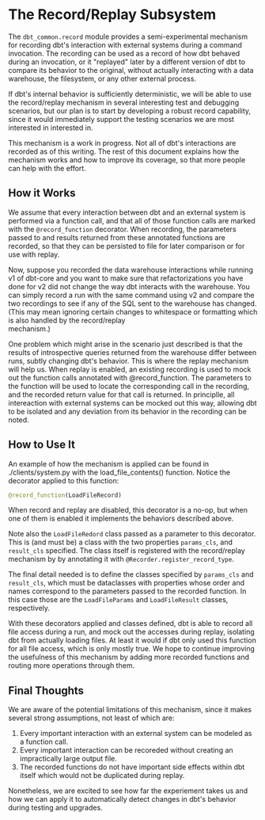 # The Record/Replay Subsystem
The `dbt_common.record` module provides a semi-experimental mechanism for recording dbt's interaction with external systems during a command invocation. The recording can be used as a record of how dbt behaved during an invocation, or it "replayed" later by a different version of dbt to compare its behavior to the original, without actually interacting with a data warehouse, the filesystem, or any other external process. 

If dbt's internal behavior is sufficiently deterministic, we will be able to use the record/replay mechanism in several interesting test and debugging scenarios, but our plan is to start by developing a robust record capability, since it would immediately support the testing scenarios we are most interested in interested in. 

This mechanism is a work in progress. Not all of dbt's interactions are recorded as of this writing. The rest of this document explains how the mechanism works and how to improve its coverage, so that more people can help with the effort.
  

## How it Works
  
We assume that every interaction between dbt and an external system is performed via a function call, and that all of those function calls are marked with the `@record_function` decorator. When recording, the parameters passed to and results returned from these annotated functions are recorded, so that they can be persisted to file for later comparison or for use with replay.
  
Now, suppose you recorded the data warehouse interactions while running v1 of dbt-core and you want to make sure that refactorizations you have done for v2 did not change the way dbt interacts with the warehouse. You can simply record a run with the same command using v2 and compare the two recordings to see if  any of the SQL sent to the warehouse has changed. (This may mean ignoring certain changes to whitespace or formatting which is also handled by the record/replay  
mechanism.)
  
One problem which might arise in the scenario just described is that the results of introspective queries returned from the warehouse differ between runs, subtly changing dbt's behavior. This is where the replay mechanism will help us. When replay is enabled, an existing recording is used to mock out the function calls annotated with @record_function. The parameters to the function will be used to locate the corresponding call in the recording, and the recorded return value  for that call is returned. In principlle, all intereaction with external systems  can be mocked out this way, allowing dbt to be isolated and any deviation from  its behavior in the recording can be noted.
  
## How to Use It
  
An example of how the mechanism is applied can be found in ./clients/system.py with the load_file_contents() function. Notice the decorator applied to this function:
```python
@record_function(LoadFileRecord)
```
When record and replay are disabled, this decorator is a no-op, but when one of them is enabled it implements the behaviors described above.  
  
Note also the `LoadFileRedord` class passed as a parameter to this decorator. This is (and must be) a class with the two properties `params_cls`, and `result_cls` specified. The class itself is registered with the record/replay mechanism by by annotating it with `@Recorder.register_record_type`.  
  
The final detail needed is to define the classes specified by `params_cls` and `result_cls`, which must be dataclasses with properties whose order and names correspond to the parameters passed to the recorded function. In this case those are the `LoadFileParams` and `LoadFileResult` classes, respectively.

With these decorators applied and classes defined, dbt is able to record all file access during a run, and mock out the accesses during replay, isolating dbt from actually loading files. At least it would if dbt only used this function for all file access, which is only mostly true. We hope to continue improving the usefulness of this mechanism by adding more recorded functions and routing more operations through them.  

## Final Thoughts
  
We are aware of the potential limitations of this mechanism, since it makes several strong assumptions, not least of which are:
  
1. Every important interaction with an external system can be modeled as a function call.  
2. Every important interaction can be recoreded without creating an impractically large output file.  
3. The recorded functions do not have important side effects within dbt itself which would not be duplicated during replay.

Nonetheless, we are excited to see how far the experiement takes us and how we can apply it to automatically detect changes in dbt's behavior during testing and upgrades.  